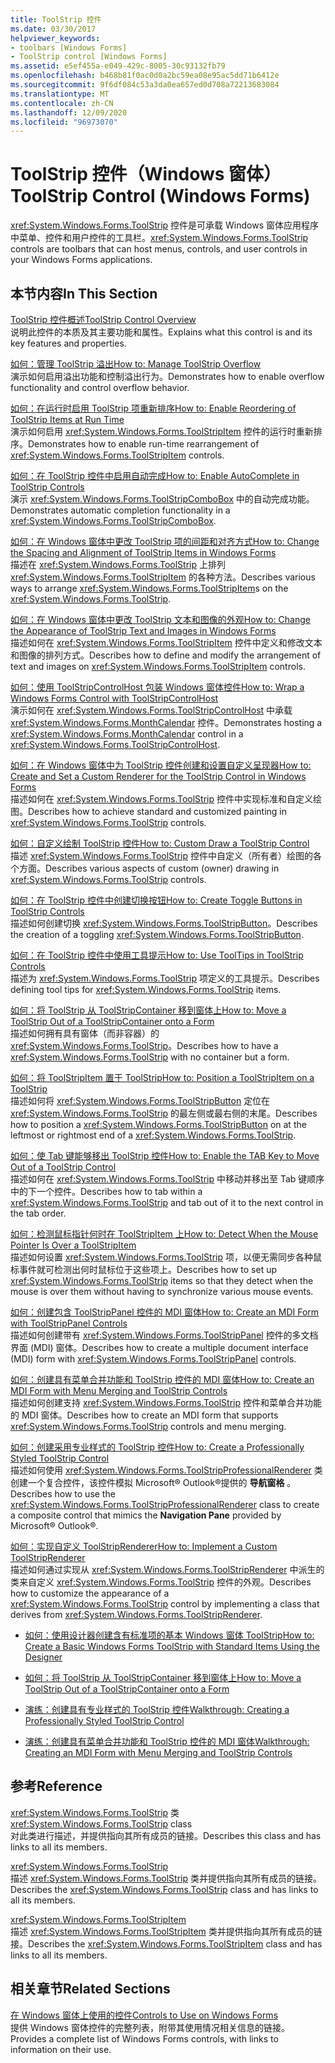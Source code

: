 ```yaml
---
title: ToolStrip 控件
ms.date: 03/30/2017
helpviewer_keywords:
- toolbars [Windows Forms]
- ToolStrip control [Windows Forms]
ms.assetid: e5ef455a-e049-429c-8005-30c93132fb79
ms.openlocfilehash: b468b81f0ac0d0a2bc59ea08e95ac5dd71b6412e
ms.sourcegitcommit: 9f6df084c53a3da0ea657ed0d708a72213683084
ms.translationtype: MT
ms.contentlocale: zh-CN
ms.lasthandoff: 12/09/2020
ms.locfileid: "96973070"
---
```

# <a name="toolstrip-control-windows-forms"></a><span data-ttu-id="de491-102">ToolStrip 控件（Windows 窗体）</span><span class="sxs-lookup"><span data-stu-id="de491-102">ToolStrip Control (Windows Forms)</span></span>
<span data-ttu-id="de491-103"><xref:System.Windows.Forms.ToolStrip> 控件是可承载 Windows 窗体应用程序中菜单、控件和用户控件的工具栏。</span><span class="sxs-lookup"><span data-stu-id="de491-103"><xref:System.Windows.Forms.ToolStrip> controls are toolbars that can host menus, controls, and user controls in your Windows Forms applications.</span></span>  
  
## <a name="in-this-section"></a><span data-ttu-id="de491-104">本节内容</span><span class="sxs-lookup"><span data-stu-id="de491-104">In This Section</span></span>  
 [<span data-ttu-id="de491-105">ToolStrip 控件概述</span><span class="sxs-lookup"><span data-stu-id="de491-105">ToolStrip Control Overview</span></span>](toolstrip-control-overview-windows-forms.md)  
 <span data-ttu-id="de491-106">说明此控件的本质及其主要功能和属性。</span><span class="sxs-lookup"><span data-stu-id="de491-106">Explains what this control is and its key features and properties.</span></span>  
  
 [<span data-ttu-id="de491-107">如何：管理 ToolStrip 溢出</span><span class="sxs-lookup"><span data-stu-id="de491-107">How to: Manage ToolStrip Overflow</span></span>](how-to-manage-toolstrip-overflow-in-windows-forms.md)  
 <span data-ttu-id="de491-108">演示如何启用溢出功能和控制溢出行为。</span><span class="sxs-lookup"><span data-stu-id="de491-108">Demonstrates how to enable overflow functionality and control overflow behavior.</span></span>  
  
 [<span data-ttu-id="de491-109">如何：在运行时启用 ToolStrip 项重新排序</span><span class="sxs-lookup"><span data-stu-id="de491-109">How to: Enable Reordering of ToolStrip Items at Run Time</span></span>](how-to-enable-reordering-of-toolstrip-items-at-run-time-in-windows-forms.md)  
 <span data-ttu-id="de491-110">演示如何启用 <xref:System.Windows.Forms.ToolStripItem> 控件的运行时重新排序。</span><span class="sxs-lookup"><span data-stu-id="de491-110">Demonstrates how to enable run-time rearrangement of <xref:System.Windows.Forms.ToolStripItem> controls.</span></span>  
  
 [<span data-ttu-id="de491-111">如何：在 ToolStrip 控件中启用自动完成</span><span class="sxs-lookup"><span data-stu-id="de491-111">How to: Enable AutoComplete in ToolStrip Controls</span></span>](how-to-enable-autocomplete-in-toolstrip-controls-in-windows-forms.md)  
 <span data-ttu-id="de491-112">演示 <xref:System.Windows.Forms.ToolStripComboBox> 中的自动完成功能。</span><span class="sxs-lookup"><span data-stu-id="de491-112">Demonstrates automatic completion functionality in a <xref:System.Windows.Forms.ToolStripComboBox>.</span></span>  
  
 [<span data-ttu-id="de491-113">如何：在 Windows 窗体中更改 ToolStrip 项的间距和对齐方式</span><span class="sxs-lookup"><span data-stu-id="de491-113">How to: Change the Spacing and Alignment of ToolStrip Items in Windows Forms</span></span>](how-to-change-the-spacing-and-alignment-of-toolstrip-items-in-windows-forms.md)  
 <span data-ttu-id="de491-114">描述在 <xref:System.Windows.Forms.ToolStrip> 上排列 <xref:System.Windows.Forms.ToolStripItem> 的各种方法。</span><span class="sxs-lookup"><span data-stu-id="de491-114">Describes various ways to arrange <xref:System.Windows.Forms.ToolStripItem>s on the <xref:System.Windows.Forms.ToolStrip>.</span></span>  
  
 [<span data-ttu-id="de491-115">如何：在 Windows 窗体中更改 ToolStrip 文本和图像的外观</span><span class="sxs-lookup"><span data-stu-id="de491-115">How to: Change the Appearance of ToolStrip Text and Images in Windows Forms</span></span>](how-to-change-the-appearance-of-toolstrip-text-and-images-in-windows-forms.md)  
 <span data-ttu-id="de491-116">描述如何在 <xref:System.Windows.Forms.ToolStripItem> 控件中定义和修改文本和图像的排列方式。</span><span class="sxs-lookup"><span data-stu-id="de491-116">Describes how to define and modify the arrangement of text and images on <xref:System.Windows.Forms.ToolStripItem> controls.</span></span>  
  
 [<span data-ttu-id="de491-117">如何：使用 ToolStripControlHost 包装 Windows 窗体控件</span><span class="sxs-lookup"><span data-stu-id="de491-117">How to: Wrap a Windows Forms Control with ToolStripControlHost</span></span>](how-to-wrap-a-windows-forms-control-with-toolstripcontrolhost.md)  
 <span data-ttu-id="de491-118">演示如何在 <xref:System.Windows.Forms.ToolStripControlHost> 中承载 <xref:System.Windows.Forms.MonthCalendar> 控件。</span><span class="sxs-lookup"><span data-stu-id="de491-118">Demonstrates hosting a <xref:System.Windows.Forms.MonthCalendar> control in a <xref:System.Windows.Forms.ToolStripControlHost>.</span></span>  
  
 [<span data-ttu-id="de491-119">如何：在 Windows 窗体中为 ToolStrip 控件创建和设置自定义呈现器</span><span class="sxs-lookup"><span data-stu-id="de491-119">How to: Create and Set a Custom Renderer for the ToolStrip Control in Windows Forms</span></span>](create-and-set-a-custom-renderer-for-the-toolstrip-control-in-wf.md)  
 <span data-ttu-id="de491-120">描述如何在 <xref:System.Windows.Forms.ToolStrip> 控件中实现标准和自定义绘图。</span><span class="sxs-lookup"><span data-stu-id="de491-120">Describes how to achieve standard and customized painting in <xref:System.Windows.Forms.ToolStrip> controls.</span></span>  
  
 [<span data-ttu-id="de491-121">如何：自定义绘制 ToolStrip 控件</span><span class="sxs-lookup"><span data-stu-id="de491-121">How to: Custom Draw a ToolStrip Control</span></span>](how-to-custom-draw-a-toolstrip-control.md)  
 <span data-ttu-id="de491-122">描述 <xref:System.Windows.Forms.ToolStrip> 控件中自定义（所有者）绘图的各个方面。</span><span class="sxs-lookup"><span data-stu-id="de491-122">Describes various aspects of custom (owner) drawing in <xref:System.Windows.Forms.ToolStrip> controls.</span></span>  
  
 [<span data-ttu-id="de491-123">如何：在 ToolStrip 控件中创建切换按钮</span><span class="sxs-lookup"><span data-stu-id="de491-123">How to: Create Toggle Buttons in ToolStrip Controls</span></span>](how-to-create-toggle-buttons-in-toolstrip-controls.md)  
 <span data-ttu-id="de491-124">描述如何创建切换 <xref:System.Windows.Forms.ToolStripButton>。</span><span class="sxs-lookup"><span data-stu-id="de491-124">Describes the creation of a toggling <xref:System.Windows.Forms.ToolStripButton>.</span></span>  
  
 [<span data-ttu-id="de491-125">如何：在 ToolStrip 控件中使用工具提示</span><span class="sxs-lookup"><span data-stu-id="de491-125">How to: Use ToolTips in ToolStrip Controls</span></span>](how-to-use-tooltips-in-toolstrip-controls.md)  
 <span data-ttu-id="de491-126">描述为 <xref:System.Windows.Forms.ToolStrip> 项定义的工具提示。</span><span class="sxs-lookup"><span data-stu-id="de491-126">Describes defining tool tips for <xref:System.Windows.Forms.ToolStrip> items.</span></span>  
  
 [<span data-ttu-id="de491-127">如何：将 ToolStrip 从 ToolStripContainer 移到窗体上</span><span class="sxs-lookup"><span data-stu-id="de491-127">How to: Move a ToolStrip Out of a ToolStripContainer onto a Form</span></span>](how-to-move-a-toolstrip-out-of-a-toolstripcontainer-onto-a-form.md)  
 <span data-ttu-id="de491-128">描述如何拥有具有窗体（而非容器）的 <xref:System.Windows.Forms.ToolStrip>。</span><span class="sxs-lookup"><span data-stu-id="de491-128">Describes how to have a <xref:System.Windows.Forms.ToolStrip> with no container but a form.</span></span>  
  
 [<span data-ttu-id="de491-129">如何：将 ToolStripItem 置于 ToolStrip</span><span class="sxs-lookup"><span data-stu-id="de491-129">How to: Position a ToolStripItem on a ToolStrip</span></span>](how-to-position-a-toolstripitem-on-a-toolstrip.md)  
 <span data-ttu-id="de491-130">描述如何将 <xref:System.Windows.Forms.ToolStripButton> 定位在 <xref:System.Windows.Forms.ToolStrip> 的最左侧或最右侧的末尾。</span><span class="sxs-lookup"><span data-stu-id="de491-130">Describes how to position a <xref:System.Windows.Forms.ToolStripButton> on at the leftmost or rightmost end of a <xref:System.Windows.Forms.ToolStrip>.</span></span>  
  
 [<span data-ttu-id="de491-131">如何：使 Tab 键能够移出 ToolStrip 控件</span><span class="sxs-lookup"><span data-stu-id="de491-131">How to: Enable the TAB Key to Move Out of a ToolStrip Control</span></span>](how-to-enable-the-tab-key-to-move-out-of-a-toolstrip-control.md)  
 <span data-ttu-id="de491-132">描述如何在 <xref:System.Windows.Forms.ToolStrip> 中移动并移出至 Tab 键顺序中的下一个控件。</span><span class="sxs-lookup"><span data-stu-id="de491-132">Describes how to tab within a <xref:System.Windows.Forms.ToolStrip> and tab out of it to the next control in the tab order.</span></span>  
  
 [<span data-ttu-id="de491-133">如何：检测鼠标指针何时在 ToolStripItem 上</span><span class="sxs-lookup"><span data-stu-id="de491-133">How to: Detect When the Mouse Pointer Is Over a ToolStripItem</span></span>](how-to-detect-when-the-mouse-pointer-is-over-a-toolstripitem.md)  
 <span data-ttu-id="de491-134">描述如何设置 <xref:System.Windows.Forms.ToolStrip> 项，以便无需同步各种鼠标事件就可检测出何时鼠标位于这些项上。</span><span class="sxs-lookup"><span data-stu-id="de491-134">Describes how to set up <xref:System.Windows.Forms.ToolStrip> items so that they detect when the mouse is over them without having to synchronize various mouse events.</span></span>  
  
 [<span data-ttu-id="de491-135">如何：创建包含 ToolStripPanel 控件的 MDI 窗体</span><span class="sxs-lookup"><span data-stu-id="de491-135">How to: Create an MDI Form with ToolStripPanel Controls</span></span>](how-to-create-an-mdi-form-with-toolstrippanel-controls.md)  
 <span data-ttu-id="de491-136">描述如何创建带有 <xref:System.Windows.Forms.ToolStripPanel> 控件的多文档界面 (MDI) 窗体。</span><span class="sxs-lookup"><span data-stu-id="de491-136">Describes how to create a multiple document interface (MDI) form with <xref:System.Windows.Forms.ToolStripPanel> controls.</span></span>  
  
 [<span data-ttu-id="de491-137">如何：创建具有菜单合并功能和 ToolStrip 控件的 MDI 窗体</span><span class="sxs-lookup"><span data-stu-id="de491-137">How to: Create an MDI Form with Menu Merging and ToolStrip Controls</span></span>](how-to-create-an-mdi-form-with-menu-merging-and-toolstrip-controls.md)  
 <span data-ttu-id="de491-138">描述如何创建支持 <xref:System.Windows.Forms.ToolStrip> 控件和菜单合并功能的 MDI 窗体。</span><span class="sxs-lookup"><span data-stu-id="de491-138">Describes how to create an MDI form that supports <xref:System.Windows.Forms.ToolStrip> controls and menu merging.</span></span>  
  
 [<span data-ttu-id="de491-139">如何：创建采用专业样式的 ToolStrip 控件</span><span class="sxs-lookup"><span data-stu-id="de491-139">How to: Create a Professionally Styled ToolStrip Control</span></span>](how-to-create-a-professionally-styled-toolstrip-control.md)  
 <span data-ttu-id="de491-140">描述如何使用 <xref:System.Windows.Forms.ToolStripProfessionalRenderer> 类创建一个复合控件，该控件模拟 Microsoft® Outlook®提供的 **导航窗格** 。</span><span class="sxs-lookup"><span data-stu-id="de491-140">Describes how to use the <xref:System.Windows.Forms.ToolStripProfessionalRenderer> class to create a composite control that mimics the **Navigation Pane** provided by Microsoft® Outlook®.</span></span>  
  
 [<span data-ttu-id="de491-141">如何：实现自定义 ToolStripRenderer</span><span class="sxs-lookup"><span data-stu-id="de491-141">How to: Implement a Custom ToolStripRenderer</span></span>](how-to-implement-a-custom-toolstriprenderer.md)  
 <span data-ttu-id="de491-142">描述如何通过实现从 <xref:System.Windows.Forms.ToolStripRenderer> 中派生的类来自定义 <xref:System.Windows.Forms.ToolStrip> 控件的外观。</span><span class="sxs-lookup"><span data-stu-id="de491-142">Describes how to customize the appearance of a <xref:System.Windows.Forms.ToolStrip> control by implementing a class that derives from <xref:System.Windows.Forms.ToolStripRenderer>.</span></span>  
  
- [<span data-ttu-id="de491-143">如何：使用设计器创建含有标准项的基本 Windows 窗体 ToolStrip</span><span class="sxs-lookup"><span data-stu-id="de491-143">How to: Create a Basic Windows Forms ToolStrip with Standard Items Using the Designer</span></span>](create-a-basic-wf-toolstrip-with-standard-items-using-the-designer.md)  
  
- [<span data-ttu-id="de491-144">如何：将 ToolStrip 从 ToolStripContainer 移到窗体上</span><span class="sxs-lookup"><span data-stu-id="de491-144">How to: Move a ToolStrip Out of a ToolStripContainer onto a Form</span></span>](how-to-move-a-toolstrip-out-of-a-toolstripcontainer-onto-a-form.md)  
  
- [<span data-ttu-id="de491-145">演练：创建具有专业样式的 ToolStrip 控件</span><span class="sxs-lookup"><span data-stu-id="de491-145">Walkthrough: Creating a Professionally Styled ToolStrip Control</span></span>](walkthrough-creating-a-professionally-styled-toolstrip-control.md)  
  
- [<span data-ttu-id="de491-146">演练：创建具有菜单合并功能和 ToolStrip 控件的 MDI 窗体</span><span class="sxs-lookup"><span data-stu-id="de491-146">Walkthrough: Creating an MDI Form with Menu Merging and ToolStrip Controls</span></span>](walkthrough-creating-an-mdi-form-with-menu-merging-and-toolstrip-controls.md)  
  
## <a name="reference"></a><span data-ttu-id="de491-147">参考</span><span class="sxs-lookup"><span data-stu-id="de491-147">Reference</span></span>  
 <span data-ttu-id="de491-148"><xref:System.Windows.Forms.ToolStrip> 类</span><span class="sxs-lookup"><span data-stu-id="de491-148"><xref:System.Windows.Forms.ToolStrip> class</span></span>  
 <span data-ttu-id="de491-149">对此类进行描述，并提供指向其所有成员的链接。</span><span class="sxs-lookup"><span data-stu-id="de491-149">Describes this class and has links to all its members.</span></span>  
  
 <xref:System.Windows.Forms.ToolStrip>  
 <span data-ttu-id="de491-150">描述 <xref:System.Windows.Forms.ToolStrip> 类并提供指向其所有成员的链接。</span><span class="sxs-lookup"><span data-stu-id="de491-150">Describes the <xref:System.Windows.Forms.ToolStrip> class and has links to all its members.</span></span>  
  
 <xref:System.Windows.Forms.ToolStripItem>  
 <span data-ttu-id="de491-151">描述 <xref:System.Windows.Forms.ToolStripItem> 类并提供指向其所有成员的链接。</span><span class="sxs-lookup"><span data-stu-id="de491-151">Describes the <xref:System.Windows.Forms.ToolStripItem> class and has links to all its members.</span></span>  
  
## <a name="related-sections"></a><span data-ttu-id="de491-152">相关章节</span><span class="sxs-lookup"><span data-stu-id="de491-152">Related Sections</span></span>  
 [<span data-ttu-id="de491-153">在 Windows 窗体上使用的控件</span><span class="sxs-lookup"><span data-stu-id="de491-153">Controls to Use on Windows Forms</span></span>](controls-to-use-on-windows-forms.md)  
 <span data-ttu-id="de491-154">提供 Windows 窗体控件的完整列表，附带其使用情况相关信息的链接。</span><span class="sxs-lookup"><span data-stu-id="de491-154">Provides a complete list of Windows Forms controls, with links to information on their use.</span></span>
